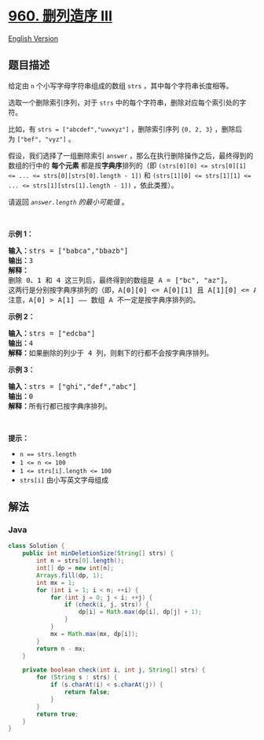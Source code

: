 # [960. 删列造序 III](https://leetcode.cn/problems/delete-columns-to-make-sorted-iii)

[English Version](/solution/0900-0999/0960.Delete%20Columns%20to%20Make%20Sorted%20III/README_EN.md)

## 题目描述

<p>给定由<meta charset="UTF-8" />&nbsp;<code>n</code>&nbsp;个小写字母字符串组成的数组<meta charset="UTF-8" />&nbsp;<code>strs</code>&nbsp;，其中每个字符串长度相等。</p>

<p>选取一个删除索引序列，对于<meta charset="UTF-8" />&nbsp;<code>strs</code>&nbsp;中的每个字符串，删除对应每个索引处的字符。</p>

<p>比如，有<meta charset="UTF-8" />&nbsp;<code>strs = ["abcdef","uvwxyz"]</code>&nbsp;，删除索引序列<meta charset="UTF-8" />&nbsp;<code>{0, 2, 3}</code>&nbsp;，删除后为<meta charset="UTF-8" />&nbsp;<code>["bef", "vyz"]</code>&nbsp;。</p>

<p>假设，我们选择了一组删除索引<meta charset="UTF-8" />&nbsp;<code>answer</code>&nbsp;，那么在执行删除操作之后，最终得到的数组的行中的 <strong>每个元素</strong> 都是按<strong>字典序</strong>排列的（即&nbsp;<code>(strs[0][0] &lt;= strs[0][1] &lt;= ... &lt;= strs[0][strs[0].length - 1])</code>&nbsp;和&nbsp;<code>(strs[1][0] &lt;= strs[1][1] &lt;= ... &lt;= strs[1][strs[1].length - 1])</code> ，依此类推）。</p>

<p>请返回<meta charset="UTF-8" /><em>&nbsp;<code>answer.length</code>&nbsp;的最小可能值</em>&nbsp;。</p>

<p>&nbsp;</p>

<p><strong>示例 1：</strong></p>

<pre>
<strong>输入：</strong>strs = ["babca","bbazb"]
<strong>输出：</strong>3
<strong>解释：
</strong>删除 0、1 和 4 这三列后，最终得到的数组是 A = ["bc", "az"]。
这两行是分别按字典序排列的（即，A[0][0] &lt;= A[0][1] 且 A[1][0] &lt;= A[1][1]）。
注意，A[0] &gt; A[1] —— 数组 A 不一定是按字典序排列的。
</pre>

<p><strong>示例 2：</strong></p>

<pre>
<strong>输入：</strong>strs = ["edcba"]
<strong>输出：</strong>4
<strong>解释：</strong>如果删除的列少于 4 列，则剩下的行都不会按字典序排列。
</pre>

<p><strong>示例 3：</strong></p>

<pre>
<strong>输入：</strong>strs = ["ghi","def","abc"]
<strong>输出：</strong>0
<strong>解释：</strong>所有行都已按字典序排列。
</pre>

<p>&nbsp;</p>

<p><strong>提示：</strong></p>
<meta charset="UTF-8" />

<ul>
	<li><code>n == strs.length</code></li>
	<li><code>1 &lt;= n &lt;= 100</code></li>
	<li><code>1 &lt;= strs[i].length &lt;= 100</code></li>
	<li><code>strs[i]</code>&nbsp;由小写英文字母组成</li>
</ul>

## 解法

### **Java**

```java
class Solution {
    public int minDeletionSize(String[] strs) {
        int n = strs[0].length();
        int[] dp = new int[n];
        Arrays.fill(dp, 1);
        int mx = 1;
        for (int i = 1; i < n; ++i) {
            for (int j = 0; j < i; ++j) {
                if (check(i, j, strs)) {
                    dp[i] = Math.max(dp[i], dp[j] + 1);
                }
            }
            mx = Math.max(mx, dp[i]);
        }
        return n - mx;
    }

    private boolean check(int i, int j, String[] strs) {
        for (String s : strs) {
            if (s.charAt(i) < s.charAt(j)) {
                return false;
            }
        }
        return true;
    }
}
```
